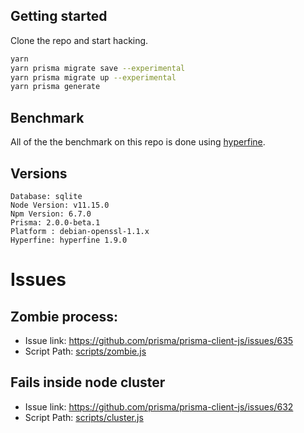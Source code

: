 ## Getting started
Clone the repo and start hacking.

```sh
yarn
yarn prisma migrate save --experimental
yarn prisma migrate up --experimental
yarn prisma generate
```

## Benchmark
All of the the benchmark on this repo is done using [hyperfine](https://github.com/sharkdp/hyperfine).

## Versions

```
Database: sqlite
Node Version: v11.15.0
Npm Version: 6.7.0
Prisma: 2.0.0-beta.1
Platform : debian-openssl-1.1.x
Hyperfine: hyperfine 1.9.0
```

# Issues

## Zombie process: 
- Issue link: https://github.com/prisma/prisma-client-js/issues/635
- Script Path: [scripts/zombie.js](/scripts/zombie.js#L17)

## Fails inside node cluster
- Issue link: https://github.com/prisma/prisma-client-js/issues/632
- Script Path: [scripts/cluster.js](/scripts/cluster.js)